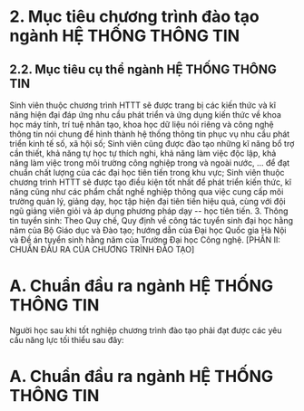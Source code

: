 # 2. Mục tiêu chương trình đào tạo ngành HỆ THỐNG THÔNG TIN
## 2.2. Mục tiêu cụ thể ngành HỆ THỐNG THÔNG TIN
Sinh viên thuộc chương trình HTTT sẽ được trang bị các kiến thức và kĩ năng hiện đại đáp ứng nhu cầu phát triển và ứng dụng kiến thức về khoa học máy tính, trí tuệ nhân tạo, khoa học dữ liệu nói riêng và công nghệ thông tin nói chung để hình thành hệ thống thông tin phục vụ nhu cầu phát triển kinh tế số, xã hội số; Sinh viên cũng được đào tạo những kĩ năng bổ trợ cần thiết, khả năng tự học tự thích nghi, khả năng làm việc độc lập, khả năng làm việc trong môi trường công nghiệp trong và ngoài nước, ... để đạt chuẩn chất lượng của các đại học tiên tiến trong khu vực; Sinh viên thuộc chương trình HTTT sẽ được tạo điều kiện tốt nhất để phát triển kiến thức, kĩ năng cũng như các phẩm chất nghề nghiệp thông qua việc cung cấp môi trường quản lý, giảng dạy, học tập hiện đại tiên tiến hiệu quả, cùng với đội ngũ giảng viên giỏi và áp dụng phương pháp dạy -- học tiên tiến.
3. Thông tin tuyển sinh: Theo Quy chế, Quy định về công tác tuyển sinh đại học hằng năm của Bộ Giáo dục và Đào tạo; hướng dẫn của Đại học Quốc gia Hà Nội và Đề án tuyển sinh hằng năm của Trường Đại học Công nghệ.
[PHẦN II: CHUẨN ĐẦU RA CỦA CHƯƠNG TRÌNH ĐÀO TẠO]
# A. Chuẩn đầu ra ngành HỆ THỐNG THÔNG TIN
Người học sau khi tốt nghiệp chương trình đào tạo phải đạt được các yêu cầu năng lực tối thiểu sau đây:
# A. Chuẩn đầu ra ngành HỆ THỐNG THÔNG TIN
